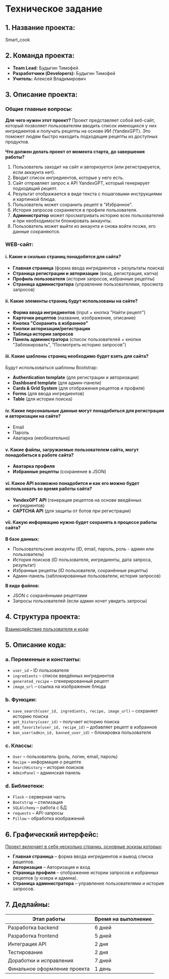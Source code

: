 # **Техническое задание**

## **1. Название проекта:**  
Smart_cook

## **2. Команда проекта:**
- **Team Lead:** Будыгин Тимофей
- **Разработчики (Developers):** Будыгин Тимофей
- **Учитель:** Алексей Владимирович

## **3. Описание проекта:**
### **Общие главные вопросы:**
**Для чего нужен этот проект?**
Проект представляет собой веб-сайт, который позволяет пользователям вводить список имеющихся у них ингредиентов и 
получать рецепты на основе ИИ (YandexGPT). Это поможет людям быстро находить подходящие рецепты из доступных продуктов.

**Что должен делать проект от момента старта, до завершения работы?**  
1. Пользователь заходит на сайт и авторизуется (или регистрируется, если аккаунта нет).  
2. Вводит список ингредиентов, которые у него есть.  
3. Сайт отправляет запрос к API YandexGPT, который генерирует подходящий рецепт.  
4. Результат отображается в виде текста с пошаговыми инструкциями и картинкой блюда.  
5. Пользователь может сохранить рецепт в "Избранное".  
6. История запросов сохраняется в профиле пользователя.  
7. **Администратор** может просматривать историю всех пользователей и при необходимости блокировать аккаунты.  
8. Пользователь может выйти из аккаунта и снова войти позже, его данные сохраняются.  

### **WEB-сайт:**
#### **i. Какие и сколько страниц понадобятся для сайта?**
- **Главная страница** (форма ввода ингредиентов + результаты поиска)  
- **Страница регистрации и авторизации** (вход, регистрация, капча)  
- **Профиль пользователя** (история запросов, избранные рецепты)  
- **Страница администратора** (управление пользователями, просмотр запросов)  

#### **ii. Какие элементы страниц будут использованы на сайте?**
- **Форма ввода ингредиентов** (input + кнопка "Найти рецепт")  
- **Карточки рецептов** (название, изображение, описание)  
- **Кнопка "Сохранить в избранное"**  
- **Кнопки авторизации/регистрации**  
- **Таблица истории запросов**  
- **Панель администратора** (список пользователей + кнопки "Заблокировать", "Посмотреть историю запросов")  

#### **iii. Какие шаблоны страниц необходимо будет взять для сайта?**
Будут использоваться шаблоны Bootstrap:
- **Authentication template** (для регистрации и авторизации)
- **Dashboard template** (для админ-панели)
- **Cards & Grid System** (для отображения рецептов и профиля)
- **Forms** (для ввода ингредиентов)
- **Table** (для истории поиска)

#### **iv. Какие персональные данные могут понадобиться для регистрации и авторизации на сайте?**
- Email
- Пароль
- Аватарка (необязательно)

#### **v. Какие файлы, загружаемые пользователем сайта, могут понадобиться в работе сайта?**
- **Аватарка профиля**  
- **Избранные рецепты** (сохранение в JSON)  

#### **vi. Какое API возможно понадобится и как его можно будет использовать во время работы сайта?**
- **YandexGPT API** (генерация рецептов на основе введённых ингредиентов)  
- **CAPTCHA API** (для защиты от ботов при регистрации)  


#### **vii. Какую информацию нужно будет сохранять в процессе работы сайта?**
 **В базе данных:**
- Пользовательские аккаунты (ID, email, пароль, роль - админ или пользователь)  
- История поисков (ID пользователя, ингредиенты, дата запроса, результат)  
- Избранные рецепты (ID пользователя, сохранённые рецепты)  
- Админ-панель (заблокированные пользователи, история запросов)  

 **В виде файлов:**
- JSON с сохранёнными рецептами
- Запросы пользователей (если админ хочет увидеть запросы)

## **4. Структура проекта:**
[Взаимодействие пользователя и кода](structure.png):

## **5. Описание кода:**

### **a. Переменные и константы:**

- `user_id` – ID пользователя
- `ingredients` – список введённых ингредиентов
- `generated_recipe` – сгенерированный рецепт
- `image_url` – ссылка на изображение блюда

### **b. Функции:**

- `save_search(user_id, ingredients, recipe, image_url)` – сохраняет историю поиска
- `get_history(user_id)` – получает историю поиска
- `add_favorite(user_id, recipe_id)` – добавляет рецепт в избранное
- `ban_user(admin_id, banned_user_id)` – блокировка пользователя

### **c. Классы:**

- `User` – пользователь (роль, логин, email, пароль)
- `Recipe` – информация о рецепте
- `SearchHistory` – история поисков
- `AdminPanel` – админская панель

### **d. Библиотеки:**

- `Flask` – серверная часть
- `Bootstrap` – стилизация
- `SQLAlchemy` – работа с БД
- `requests` – API-запросы
- `Pillow` – обработка изображений

## **6. Графический интерфейс:**

[Проект включает в себя несколько страниц, основные эскизы которых](vision.png):

- **Главная страница** – форма ввода ингредиентов и вывод списка рецептов.
- **Авторизация** – Авторизация и вход
- **Страница профиля** – отображение истории запросов и избранных рецептов (у юзера и админа).
- **Страница администратора** – управление пользователями и история запросов.

## **7. Дедлайны:**

| Этап работы                  | Время на выполнение |
|------------------------------|---------------------|
| Разработка backend           | 6 дней              |
| Разработка frontend          | 5 дней              |
| Интеграция API               | 2 дня               |
| Тестирование                 | 2 дня               |
| Доработки и исправления      | 7 дней              |
| Финальное оформление проекта | 1 день              |